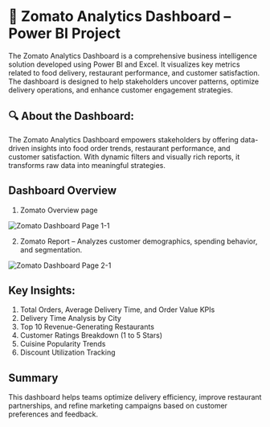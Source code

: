 
# 🚀 Zomato Analytics Dashboard – Power BI Project

The Zomato Analytics Dashboard is a comprehensive business intelligence solution developed using Power BI and Excel. It visualizes key metrics related to food delivery, restaurant performance, and customer satisfaction. The dashboard is designed to help stakeholders uncover patterns, optimize delivery operations, and enhance customer engagement strategies.

## 🔍 About the Dashboard:

The Zomato Analytics Dashboard empowers stakeholders by offering data-driven insights into food order trends, restaurant performance, and customer satisfaction. With dynamic filters and visually rich reports, it transforms raw data into meaningful strategies.

## Dashboard Overview

1. Zomato Overview page
   
![Zomato Dashboard Page 1-1](https://github.com/user-attachments/assets/ae52ce6f-aad9-43c6-b91a-450a6aa350c3)

2. Zomato Report – Analyzes customer demographics, spending behavior, and segmentation.

![Zomato Dashboard Page 2-1](https://github.com/user-attachments/assets/5adce171-7f25-4ff8-b9c7-03b2bec14165)

## Key Insights:

1. Total Orders, Average Delivery Time, and Order Value KPIs
2. Delivery Time Analysis by City
3. Top 10 Revenue-Generating Restaurants
4. Customer Ratings Breakdown (1 to 5 Stars)
5. Cuisine Popularity Trends
6. Discount Utilization Tracking

## Summary

This dashboard helps teams optimize delivery efficiency, improve restaurant partnerships, and refine marketing campaigns based on customer preferences and feedback.



